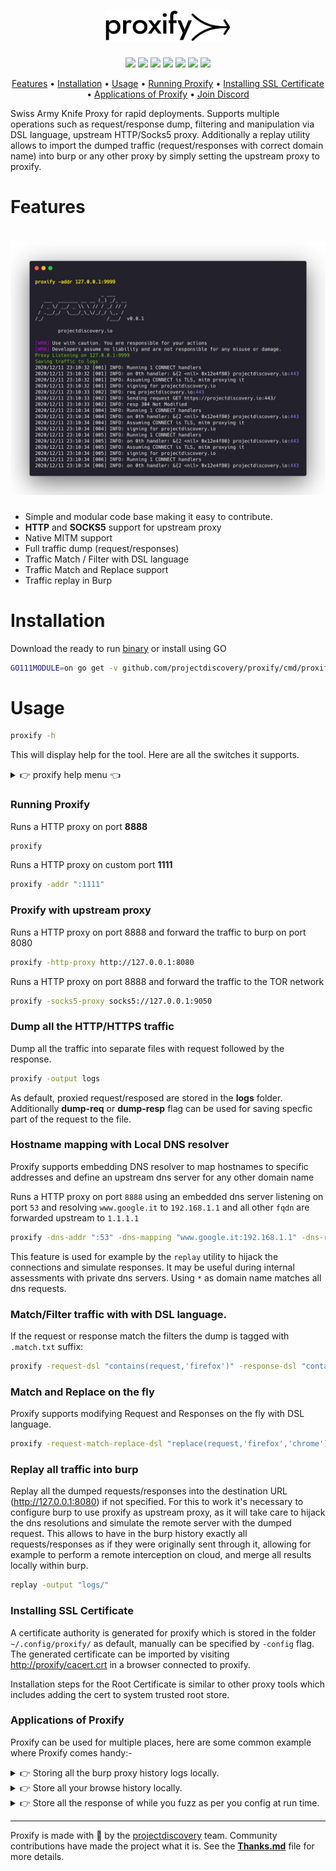 <h1 align="center">
  <img src="static/proxify-logo.png" alt="proxify" width="200px"></a>
  <br>
</h1>


<p align="center">
<a href="https://opensource.org/licenses/MIT"><img src="https://img.shields.io/badge/license-MIT-_red.svg"></a>
<a href="https://github.com/projectdiscovery/proxify/issues"><img src="https://img.shields.io/badge/contributions-welcome-brightgreen.svg?style=flat"></a>
<a href="https://goreportcard.com/badge/github.com/projectdiscovery/proxify"><img src="https://goreportcard.com/badge/github.com/projectdiscovery/proxify"></a>
<a href="https://github.com/projectdiscovery/proxify/releases"><img src="https://img.shields.io/github/release/projectdiscovery/proxify"></a>
<a href="https://hub.docker.com/r/projectdiscovery/proxify"><img src="https://img.shields.io/docker/pulls/projectdiscovery/proxify.svg"></a>
<a href="https://twitter.com/pdiscoveryio"><img src="https://img.shields.io/twitter/follow/pdiscoveryio.svg?logo=twitter"></a>
<a href="https://discord.gg/projectdiscovery"><img src="https://img.shields.io/discord/695645237418131507.svg?logo=discord"></a>
</p>

<p align="center">
  <a href="#features">Features</a> •
  <a href="#installation">Installation</a> •
  <a href="#usage">Usage</a> •
  <a href="#running-proxify">Running Proxify</a> •
  <a href="#installing-ssl-certificate">Installing SSL Certificate</a> •
  <a href="#applications-of-proxify">Applications of Proxify</a> •
  <a href="https://discord.gg/projectdiscovery">Join Discord</a>
</p>

Swiss Army Knife Proxy for rapid deployments. Supports multiple operations such as request/response dump, filtering and manipulation via DSL language, upstream HTTP/Socks5 proxy.
Additionally a replay utility allows to import the dumped traffic (request/responses with correct domain name) into burp or any other proxy by simply setting the upstream proxy to proxify.

# Features

<h1 align="left">
  <img src="static/proxify-run.png" alt="proxify" width="700px"></a>
  <br>
</h1>


 - Simple and modular code base making it easy to contribute.
 - **HTTP** and **SOCKS5** support for upstream proxy
 - Native MITM support
 - Full traffic dump (request/responses)
 - Traffic Match / Filter with DSL language
 - Traffic Match and Replace support
 - Traffic replay in Burp

# Installation

Download the ready to run [binary](https://github.com/projectdiscovery/proxify/releases/) or install using GO

```sh
GO111MODULE=on go get -v github.com/projectdiscovery/proxify/cmd/proxify
```

# Usage

```sh
proxify -h
```

This will display help for the tool. Here are all the switches it supports.

<details>
<summary> 👉 proxify help menu 👈</summary>

```
  -addr string
      Listen Ip and port (ip:port) (default "127.0.0.1:8888")
  -allow value
      Whitelist ip/cidr
  -cert-cache-size int
      Number of certificates to cache (default 256)
  -config string
      Directory for storing program information (default "/Users/geekboy/.config/proxify")
  -deny value
      Blacklist ip/cidr
  -dns-addr string
      Listen DNS Ip and port (ip:port)
  -dns-mapping string
      DNS A mapping (eg domain:ip,domain:ip,..)
  -dns-resolver string
      Listen DNS Ip and port (ip:port)
  -dump-req
      Dump requests in separate files
  -dump-resp
      Dump responses in separate files
  -http-proxy string
      Upstream HTTP Proxy (eg http://proxyip:proxyport
  -no-color
      No Color (default true)
  -output string
      Output Folder (default "logs")
  -request-dsl string
      Request Filter DSL
  -request-match-replace-dsl string
      Request Match-Replace DSL
  -response-dsl string
      Response Filter DSL
  -response-match-replace-dsl string
      Request Match-Replace DSL
  -silent
      Silent
  -socks5-proxy string
      Upstream SOCKS5 Proxy (eg socks5://proxyip:proxyport)
  -v  Verbose
  -version
      Version
```

</details>

### Running Proxify

Runs a HTTP proxy on port **8888**
```sh
proxify
```

Runs a HTTP proxy on custom port **1111**
```sh
proxify -addr ":1111"
```

### Proxify with upstream proxy

Runs a HTTP proxy on port 8888 and forward the traffic to burp on port 8080
```sh
proxify -http-proxy http://127.0.0.1:8080
```

Runs a HTTP proxy on port 8888 and forward the traffic to the TOR network
```sh
proxify -socks5-proxy socks5://127.0.0.1:9050
```


### Dump all the HTTP/HTTPS traffic

Dump all the traffic into separate files with request followed by the response.

```sh
proxify -output logs
```

As default, proxied request/resposed are stored in the **logs** folder. Additionally **dump-req** or **dump-resp** flag can be used for saving specfic part of the request to the file.


### Hostname mapping with Local DNS resolver

Proxify supports embedding DNS resolver to map hostnames to specific addresses and define an upstream dns server for any other domain name

Runs a HTTP proxy on port `8888` using an embedded dns server listening on port `53` and resolving `www.google.it` to `192.168.1.1` and all other `fqdn` are forwarded upstream to `1.1.1.1`

```sh
proxify -dns-addr ":53" -dns-mapping "www.google.it:192.168.1.1" -dns-resolver "1.1.1.1:53"
```

This feature is used for example by the `replay` utility to hijack the connections and simulate responses. It may be useful during internal assessments with private dns servers. Using `*` as domain name matches all dns requests.

### Match/Filter traffic with with DSL language.

If the request or response match the filters the dump is tagged with `.match.txt` suffix:

```sh
proxify -request-dsl "contains(request,'firefox')" -response-dsl "contains(response, md5('test'))"
```

### Match and Replace on the fly

Proxify supports modifying Request and Responses on the fly with DSL language.

```sh
proxify -request-match-replace-dsl "replace(request,'firefox','chrome')" -response-match-replace-dsl "regex(response, '^authentication failed$', 'authentication ok')"
```

### Replay all traffic into burp

Replay all the dumped requests/responses into the destination URL (http://127.0.0.1:8080) if not specified. For this to work it's necessary to configure burp to use proxify as upstream proxy, as it will take care to hijack the dns resolutions and simulate the remote server with the dumped request. This allows to have in the burp history exactly all requests/responses as if they were originally sent through it, allowing for example to perform a remote interception on cloud, and merge all results locally within burp.

```sh
replay -output "logs/"
```

### Installing SSL Certificate

A certificate authority is generated for proxify which is stored in the folder `~/.config/proxify/` as default, manually can be specified by `-config` flag. The generated certificate can be imported by visiting [http://proxify/cacert.crt](http://proxify/cacert.crt) in a browser connected to proxify. 

Installation steps for the Root Certificate is similar to other proxy tools which includes adding the cert to system trusted root store.

### Applications of Proxify

Proxify can be used for multiple places, here are some common example where Proxify comes handy:-

<details>
<summary>👉 Storing all the burp proxy history logs locally. </summary>

Runs a HTTP proxy on port 8888 and forward the traffic to burp on port 8080

```
proxify -http-proxy http://127.0.0.1:8080
```

From burp, set the Upstream Proxy to forward all the traffic back to `proxify`

```
User Options > Upstream Proxy > Proxy & Port > 127.0.0.1 & 8888
```
Now all the request/response history will be stored in `logs` folder that can be used later for post processing.

</details>


<details>
<summary>👉 Store all your browse history locally. </summary>


While you browse the application, you can point the browser to `proxify` to store all the HTTP request / response to file.

Start proxify on default or any port you wish,

```
proxify -output chrome-logs
```

Start Chrome browser in Mac OS,
```
/Applications/Chromium.app/Contents/MacOS/Chromium --ignore-certificate-errors --proxy-server=http://127.0.0.1:8888 &
```

</details>

<details>
<summary>👉 Store all the response of while you fuzz as per you config at run time. </summary>


Start proxify on default or any port you wish,

```
proxify -output ffuf-logs
```

Run `FFuF` with proxy pointing to `proxify`

```
ffuf -x http://127.0.0.1:8888 FFUF_CMD_HERE
```

</details>

------

Proxify is made with 🖤 by the [projectdiscovery](https://projectdiscovery.io) team. Community contributions have made the project what it is. See the **[Thanks.md](https://github.com/projectdiscovery/proxify/blob/master/THANKS.md)** file for more details.
